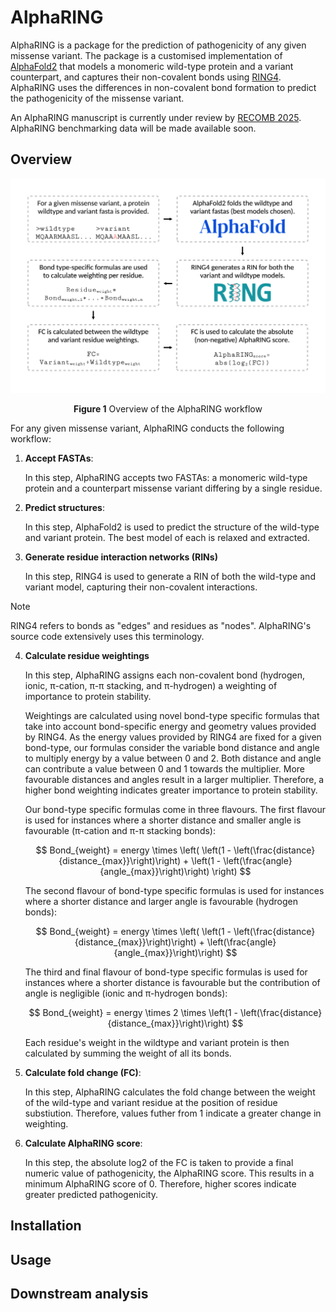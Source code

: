 # AlphaRING

AlphaRING is a package for the prediction of pathogenicity of any given missense variant. The package is a customised implementation of [AlphaFold2](https://github.com/google-deepmind/alphafold) that models a monomeric wild-type protein and a variant counterpart, and captures their non-covalent bonds using [RING4](https://ring.biocomputingup.it/). AlphaRING uses the differences in non-covalent bond formation to predict the pathogenicity of the missense variant.

An AlphaRING manuscript is currently under review by [RECOMB 2025](https://recomb.org/recomb2025/index.html). AlphaRING benchmarking data will be made available soon.

## Overview

<picture>
  <source srcset="./images/fig_1.png">
  <img alt="Shows the AlphaRING workflow." src="./images/fig_1.png">
</picture>

<p align='center'> <strong>Figure 1</strong> Overview of the AlphaRING workflow </p>

For any given missense variant, AlphaRING conducts the following workflow:

1. **Accept FASTAs**: 

   In this step, AlphaRING accepts two FASTAs: a monomeric wild-type protein and a counterpart missense variant differing by a single residue.

2. **Predict structures**: 

   In this step, AlphaFold2 is used to predict the structure of the wild-type and variant protein. The best model of each is relaxed and extracted.

3. **Generate residue interaction networks (RINs)**

   In this step, RING4 is used to generate a RIN of both the wild-type and variant model, capturing their non-covalent interactions.

> [!NOTE]
> RING4 refers to bonds as "edges" and residues as "nodes". AlphaRING's source code extensively uses this terminology.

4. **Calculate residue weightings**

   In this step, AlphaRING assigns each non-covalent bond (hydrogen, ionic, π-cation, π-π stacking, and π-hydrogen) a weighting of importance to protein stability.

   Weightings are calculated using novel bond-type specific formulas that take into account bond-specific energy and geometry values provided by RING4. As the energy values provided by RING4 are 
   fixed for a given bond-type, our formulas consider the variable bond distance and angle to multiply energy by a value between 0 and 2. Both distance and angle can contribute a value between 0 
   and 1 towards the multiplier. More favourable distances and angles result in a larger multiplier. Therefore, a higher bond weighting indicates greater importance to protein stability. 

   Our bond-type specific formulas come in three flavours. The first flavour is used for instances where a shorter distance and smaller angle is favourable (π-cation and π-π stacking bonds):
   
   $$
   Bond_{weight} = energy \times \left( \left(1 - \left(\frac{distance}{distance_{max}}\right)\right) + \left(1 - \left(\frac{angle}{angle_{max}}\right)\right) \right)
   $$

   The second flavour of bond-type specific formulas is used for instances where a shorter distance and larger angle is favourable (hydrogen bonds):

   $$
   Bond_{weight} = energy \times \left( \left(1 - \left(\frac{distance}{distance_{max}}\right)\right) + \left(\frac{angle}{angle_{max}}\right)\right)
   $$

   The third and final flavour of bond-type specific formulas is used for instances where a shorter distance is favourable but the contribution of angle is negligible (ionic and π-hydrogen 
   bonds):

   $$
   Bond_{weight} = energy \times 2 \times \left(1 - \left(\frac{distance}{distance_{max}}\right)\right)
   $$

   Each residue's weight in the wildtype and variant protein is then calculated by summing the weight of all its bonds.
   
5. **Calculate fold change (FC)**:

   In this step, AlphaRING calculates the fold change between the weight of the wild-type and variant residue at the position of residue substiution. Therefore, values futher from 1 indicate a 
   greater change in weighting.

6. **Calculate AlphaRING score**:

    In this step, the absolute log2 of the FC is taken to provide a final numeric value of pathogenicity, the AlphaRING score. This results in a minimum AlphaRING score of 0. Therefore, higher 
    scores indicate greater predicted pathogenicity.

## Installation

## Usage

## Downstream analysis




